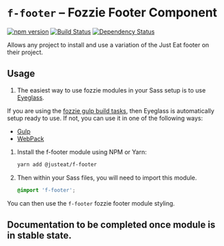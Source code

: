 # `f-footer` – Fozzie Footer Component

[![npm version](https://badge.fury.io/js/%40justeat%2Ff-footer.svg)](https://badge.fury.io/js/%40justeat%2Ff-footer)
[![Build Status](https://travis-ci.org/justeat/f-footer.svg)](https://travis-ci.org/justeat/f-footer)
[![Dependency Status](https://gemnasium.com/badges/github.com/justeat/f-footer.svg)](https://gemnasium.com/github.com/justeat/f-footer)

Allows any project to install and use a variation of the Just Eat footer on their project.


## Usage

1. The easiest way to use fozzie modules in your Sass setup is to use [Eyeglass](https://www.npmjs.com/package/eyeglass).

If you are using the [fozzie gulp build tasks](https://www.npmjs.com/package/@justeat/gulp-build-fozzie), then Eyeglass is automatically setup ready to use.  If not, you can use it in one of the following ways:

- [Gulp](https://github.com/sass-eyeglass/eyeglass/blob/master/site-src/docs/integrations/gulp.md)
- [WebPack](https://github.com/sass-eyeglass/eyeglass/issues/153#issuecomment-300895607)

1.  Install the f-footer module using NPM or Yarn:

    ```bash
    yarn add @justeat/f-footer
    ```

1.  Then within your Sass files, you will need to import this module.

    ```scss
    @import 'f-footer';
    ```

You can then use the `f-footer` fozzie footer module styling.

## Documentation to be completed once module is in stable state.
